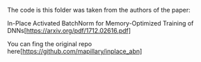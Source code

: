 The code is this folder was taken from the authors of the paper:

In-Place Activated BatchNorm for Memory-Optimized Training of DNNs[https://arxiv.org/pdf/1712.02616.pdf]

You can fing the original repo here[https://github.com/mapillary/inplace_abn]